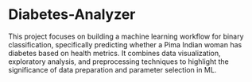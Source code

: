 # Diabetes-Analyzer
This project focuses on building a machine learning workflow for binary classification, specifically predicting whether a Pima Indian woman has diabetes based on health metrics. It combines data visualization, exploratory analysis, and preprocessing techniques to highlight the significance of data preparation and parameter selection in ML.
